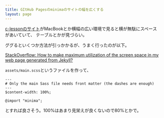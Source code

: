 ```yaml
---
title: GItHub Pagesのminimaのサイトの幅を広くする
layout: page
---
```

[c-lessonのサイト](https://karino2.github.io/c-lesson/arm_asm.html)がMacBookとか横幅の広い環境で見ると横が無駄にスペースがあいていて、
テーブルとかが見づらい。

ググるといくつか方法が引っかかるが、うまく行ったのが以下。

[StackOverflow: How to make maximum utilization of the screen space in my web page generated from Jekyll?](https://stackoverflow.com/questions/53874469/how-to-make-maximum-utilization-of-the-screen-space-in-my-web-page-generated-fro)

`assets/main.scss`というファイルを作って、

```
---
# Only the main Sass file needs front matter (the dashes are enough)
---
$content-width: 100%;

@import "minima";
```

とすれば良さそう。100%はあまり見栄えが良くないので80%とかで。
